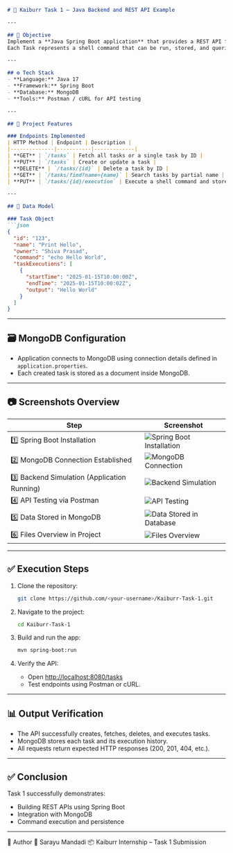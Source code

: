 

````markdown
# 🧩 Kaiburr Task 1 – Java Backend and REST API Example

---

## 🎯 Objective
Implement a **Java Spring Boot application** that provides a REST API for managing "Task" objects.  
Each Task represents a shell command that can be run, stored, and queried from a MongoDB database.

---

## ⚙️ Tech Stack
- **Language:** Java 17  
- **Framework:** Spring Boot  
- **Database:** MongoDB  
- **Tools:** Postman / cURL for API testing  

---

## 📁 Project Features

### Endpoints Implemented
| HTTP Method | Endpoint | Description |
|--------------|-----------|-------------|
| **GET** | `/tasks` | Fetch all tasks or a single task by ID |
| **PUT** | `/tasks` | Create or update a task |
| **DELETE** | `/tasks/{id}` | Delete a task by ID |
| **GET** | `/tasks/find?name={name}` | Search tasks by partial name |
| **PUT** | `/tasks/{id}/execution` | Execute a shell command and store results |

---

## 🧠 Data Model

### Task Object
```json
{
  "id": "123",
  "name": "Print Hello",
  "owner": "Shiva Prasad",
  "command": "echo Hello World",
  "taskExecutions": [
    {
      "startTime": "2025-01-15T10:00:00Z",
      "endTime": "2025-01-15T10:00:02Z",
      "output": "Hello World"
    }
  ]
}
````

---

## 🗃️ MongoDB Configuration

* Application connects to MongoDB using connection details defined in `application.properties`.
* Each created task is stored as a document inside MongoDB.

---
## 📷 Screenshots Overview

| Step | Screenshot |
|---|---|
| 1️⃣ Spring Boot Installation | ![Spring Boot Installation](./task%201_scrrenshots/springboot_insatallation.png) |
| 2️⃣ MongoDB Connection Established | ![MongoDB Connection](./task%201_scrrenshots/connected%20to%20mongodb.png) |
| 3️⃣ Backend Simulation (Application Running) | ![Backend Simulation](./task%201_scrrenshots/Backend_simulation.png) |
| 4️⃣ API Testing via Postman | ![API Testing](./task%201_scrrenshots/tasks_api_testing.png.png) |
| 5️⃣ Data Stored in MongoDB | ![Data Stored in Database](./task%201_scrrenshots/stored%20in%20database.png) |
| 6️⃣ Files Overview in Project | ![Files Overview](./task%201_scrrenshots/files.png) |

---

## ✅ Execution Steps

1. Clone the repository:

   ```bash
   git clone https://github.com/<your-username>/Kaiburr-Task-1.git
   ```
2. Navigate to the project:

   ```bash
   cd Kaiburr-Task-1
   ```
3. Build and run the app:

   ```bash
   mvn spring-boot:run
   ```
4. Verify the API:

   * Open [http://localhost:8080/tasks](http://localhost:8080/tasks)
   * Test endpoints using Postman or cURL.

---

## 📊 Output Verification

* The API successfully creates, fetches, deletes, and executes tasks.
* MongoDB stores each task and its execution history.
* All requests return expected HTTP responses (200, 201, 404, etc.).

---

## ✅ Conclusion

Task 1 successfully demonstrates:

* Building REST APIs using Spring Boot
* Integration with MongoDB
* Command execution and persistence

---

🧩 Author
👤 Sarayu Mandadi
📦 Kaiburr Internship – Task 1 Submission
